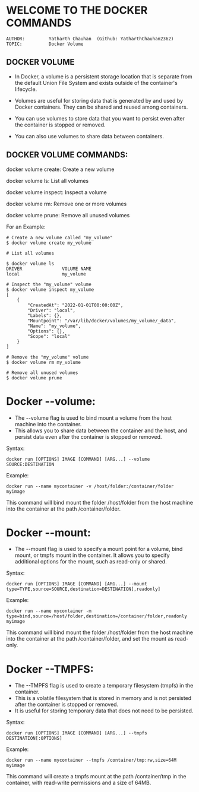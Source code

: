 # **WELCOME TO THE DOCKER COMMANDS**

    AUTHOR:         Yatharth Chauhan  (Github: YatharthChauhan2362)
    TOPIC:          Docker Volume

## DOCKER VOLUME

- In Docker, a volume is a persistent storage location that is separate from the default Union File System and exists outside of the container's lifecycle.

- Volumes are useful for storing data that is generated by and used by Docker containers. They can be shared and reused among containers.

- You can use volumes to store data that you want to persist even after the container is stopped or removed.

- You can also use volumes to share data between containers.

## DOCKER VOLUME COMMANDS:

docker volume create: Create a new volume

docker volume ls: List all volumes

docker volume inspect: Inspect a volume

docker volume rm: Remove one or more volumes

docker volume prune: Remove all unused volumes

For an Example:

    # Create a new volume called "my_volume"
    $ docker volume create my_volume

    # List all volumes

    $ docker volume ls
    DRIVER               VOLUME NAME
    local                my_volume

    # Inspect the "my_volume" volume
    $ docker volume inspect my_volume
    [
        {
            "CreatedAt": "2022-01-01T00:00:00Z",
            "Driver": "local",
            "Labels": {},
            "Mountpoint": "/var/lib/docker/volumes/my_volume/_data",
            "Name": "my_volume",
            "Options": {},
            "Scope": "local"
        }
    ]

    # Remove the "my_volume" volume
    $ docker volume rm my_volume

    # Remove all unused volumes
    $ docker volume prune

# Docker --volume:

- The --volume flag is used to bind mount a volume from the host machine into the container.
- This allows you to share data between the container and the host, and persist data even after the container is stopped or removed.

Syntax:

    docker run [OPTIONS] IMAGE [COMMAND] [ARG...] --volume SOURCE:DESTINATION

Example:

    docker run --name mycontainer -v /host/folder:/container/folder myimage

This command will bind mount the folder /host/folder from the host machine into the container at the path /container/folder.

# Docker --mount:

- The --mount flag is used to specify a mount point for a volume, bind mount, or tmpfs mount in the container. It allows you to specify additional options for the mount, such as read-only or shared.

Syntax:

    docker run [OPTIONS] IMAGE [COMMAND] [ARG...] --mount type=TYPE,source=SOURCE,destination=DESTINATION[,readonly]

Example:

    docker run --name mycontainer -m type=bind,source=/host/folder,destination=/container/folder,readonly myimage

This command will bind mount the folder /host/folder from the host machine into the container at the path /container/folder, and set the mount as read-only.

# Docker --TMPFS:

- The --TMPFS flag is used to create a temporary filesystem (tmpfs) in the container.
- This is a volatile filesystem that is stored in memory and is not persisted after the container is stopped or removed.
- It is useful for storing temporary data that does not need to be persisted.

Syntax:

    docker run [OPTIONS] IMAGE [COMMAND] [ARG...] --tmpfs DESTINATION[:OPTIONS]

Example:

    docker run --name mycontainer --tmpfs /container/tmp:rw,size=64M myimage

This command will create a tmpfs mount at the path /container/tmp in the container, with read-write permissions and a size of 64MB.
